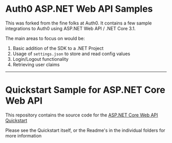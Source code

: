# Auth0 ASP.NET Web API Samples

This was forked from the fine folks at Auth0. It contains a few sample integrations to Auth0 using ASP.NET Web API / .NET Core 3.1. 

The main areas to focus on would be: 

1. Basic addition of the SDK to a .NET Project
2. Usage of `settings.json` to store and read config values
3. Login/Logout functionality
4. Retrieving user claims

----
# Quickstart Sample for ASP.NET Core Web API

This repository contains the source code for the [ASP.NET Core Web API Quickstart](https://auth0.com/docs/quickstart/backend/aspnet-core-webapi)

Please see the Quickstart itself, or the Readme's in the individual folders for more information